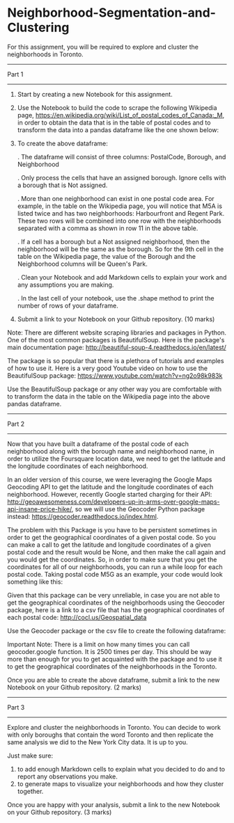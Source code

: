 # Neighborhood-Segmentation-and-Clustering
For this assignment, you will be required to explore and cluster the neighborhoods in Toronto.

_______________________________________________________________________________________________________________________________

Part 1
_______________________________________________________________________________________________________________________________

1. Start by creating a new Notebook for this assignment.
2. Use the Notebook to build the code to scrape the following Wikipedia page, https://en.wikipedia.org/wiki/List_of_postal_codes_of_Canada:_M, in order to obtain the data that is in the table of postal codes and to transform the data into a pandas dataframe like the one shown below:

3. To create the above dataframe:

    . The dataframe will consist of three columns: PostalCode, Borough, and Neighborhood
    
    . Only process the cells that have an assigned borough. Ignore cells with a borough that is Not assigned.
    
    . More than one neighborhood can exist in one postal code area. For example, in the table on the Wikipedia page, you will           notice that M5A is listed twice and has two neighborhoods: Harbourfront and Regent Park. These two rows will be combined into one row with the neighborhoods separated with a comma as shown in row 11 in the above table.
    
    . If a cell has a borough but a Not assigned neighborhood, then the neighborhood will be the same as the borough. So for the 9th cell in the table on the Wikipedia page, the value of the Borough and the Neighborhood columns will be Queen's Park.
    
    . Clean your Notebook and add Markdown cells to explain your work and any assumptions you are making.
    
    . In the last cell of your notebook, use the .shape method to print the number of rows of your dataframe.

4. Submit a link to your Notebook on your Github repository. (10 marks)

Note: There are different website scraping libraries and packages in Python. One of the most common packages is BeautifulSoup. Here is the package's main documentation page: http://beautiful-soup-4.readthedocs.io/en/latest/

The package is so popular that there is a plethora of tutorials and examples of how to use it. Here is a very good Youtube video on how to use the BeautifulSoup package: https://www.youtube.com/watch?v=ng2o98k983k

Use the BeautifulSoup package or any other way you are comfortable with to transform the data in the table on the Wikipedia page into the above pandas dataframe.

_______________________________________________________________________________________________________________________________

Part 2
_______________________________________________________________________________________________________________________________

Now that you have built a dataframe of the postal code of each neighborhood along with the borough name and neighborhood name, in order to utilize the Foursquare location data, we need to get the latitude and the longitude coordinates of each neighborhood.

In an older version of this course, we were leveraging the Google Maps Geocoding API to get the latitude and the longitude coordinates of each neighborhood. However, recently Google started charging for their API: http://geoawesomeness.com/developers-up-in-arms-over-google-maps-api-insane-price-hike/, so we will use the Geocoder Python package instead: https://geocoder.readthedocs.io/index.html.

The problem with this Package is you have to be persistent sometimes in order to get the geographical coordinates of a given postal code. So you can make a call to get the latitude and longitude coordinates of a given postal code and the result would be None, and then make the call again and you would get the coordinates. So, in order to make sure that you get the coordinates for all of our neighborhoods, you can run a while loop for each postal code. Taking postal code M5G as an example, your code would look something like this:

Given that this package can be very unreliable, in case you are not able to get the geographical coordinates of the neighborhoods using the Geocoder package, here is a link to a csv file that has the geographical coordinates of each postal code: http://cocl.us/Geospatial_data

Use the Geocoder package or the csv file to create the following dataframe:

Important Note: There is a limit on how many times you can call geocoder.google function. It is 2500 times per day. This should be way more than enough for you to get acquainted with the package and to use it to get the geographical coordinates of the neighborhoods in the Toronto.

Once you are able to create the above dataframe, submit a link to the new Notebook on your Github repository. (2 marks)

_______________________________________________________________________________________________________________________________

Part 3
_______________________________________________________________________________________________________________________________

Explore and cluster the neighborhoods in Toronto. You can decide to work with only boroughs that contain the word Toronto and then replicate the same analysis we did to the New York City data. It is up to you.

Just make sure:

   1. to add enough Markdown cells to explain what you decided to do and to report any observations you make.
   2. to generate maps to visualize your neighborhoods and how they cluster together. 

Once you are happy with your analysis, submit a link to the new Notebook on your Github repository. (3 marks)
